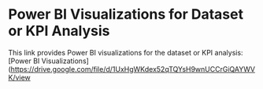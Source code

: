 # Power BI Visualizations for Dataset or KPI Analysis

This link provides Power BI visualizations for the dataset or KPI analysis: [Power BI Visualizations](https://drive.google.com/file/d/1UxHgWKdex52qTQYsH9wnUCCrGiQAYWVK/view
